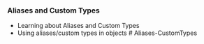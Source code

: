 ### Aliases and Custom Types
- Learning about Aliases and Custom Types
- Using aliases/custom types in objects # Aliases-CustomTypes
